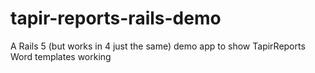 # tapir-reports-rails-demo
A Rails 5 (but works in 4 just the same) demo app to show TapirReports Word templates working
